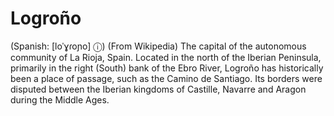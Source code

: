 # Logroño 
(Spanish: [loˈɣɾoɲo] ⓘ) (From Wikipedia)
The capital of the autonomous community of La Rioja, Spain. Located in the north of the Iberian Peninsula, primarily in the right (South) bank of the Ebro River, Logroño has historically been a place of passage, such as the Camino de Santiago. Its borders were disputed between the Iberian kingdoms of Castille, Navarre and Aragon during the Middle Ages.